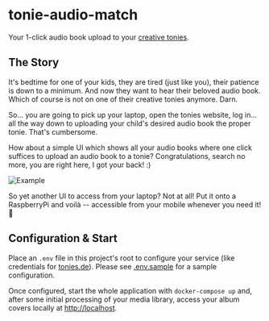 # tonie-audio-match

Your 1-click audio book upload to your [creative tonies](https://tonies.com).

## The Story

It's bedtime for one of your kids, they are tired (just like you), their patience is down to a minimum.
And now they want to hear their beloved audio book.
Which of course is not on one of their creative tonies anymore.
Darn.

So... you are going to pick up your laptop, open the tonies website, log in... all the way down to uploading your child's desired audio book the proper tonie.
That's cumbersome.

How about a simple UI which shows all your audio books where one click suffices to upload an audio book to a tonie?
Congratulations, search no more, you are right here, I got your back! :)

![Example](sample.png)

So yet another UI to access from your laptop? 
Not at all! 
Put it onto a RaspberryPi and voilà -- accessible from your mobile whenever you need it! 🙂

## Configuration & Start

Place an `.env` file in this project's root to configure your service (like credentials for [tonies.de](https://tonies.de)).
Please see [.env.sample](.env.sample]) for a sample configuration.

Once configured, start the whole application with `docker-compose up` and, after some initial processing of your media library, access your album covers locally at [http://localhost](http://localhost).